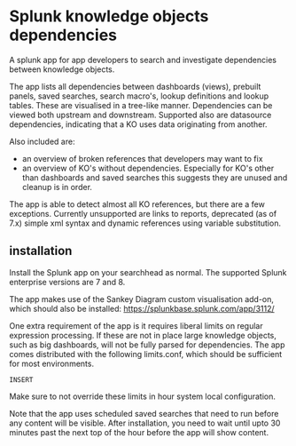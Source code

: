 # Splunk knowledge objects dependencies
A splunk app for app developers to search and investigate dependencies between knowledge objects.

The app lists all dependencies between dashboards (views), prebuilt panels, saved searches, search macro's, lookup definitions and lookup tables. These are visualised in a tree-like manner. Dependencies can be viewed both upstream and downstream. Supported also are datasource dependencies, indicating that a KO uses data originating from another.

Also included are:
* an overview of broken references that developers may want to fix
* an overview of KO's without dependencies. Especially for KO's other than dashboards and saved searches this suggests they are unused and cleanup is in order.

The app is able to detect almost all KO references, but there are a few exceptions. Currently unsupported are links to reports, deprecated (as of 7.x) simple xml syntax and dynamic references using variable substitution.

## installation
Install the Splunk app on your searchhead as normal. The supported Splunk enterprise versions are 7 and 8.

The app makes use of the Sankey Diagram custom visualisation add-on, which should also be installed: https://splunkbase.splunk.com/app/3112/

One extra requirement of the app is it requires liberal limits on regular expression processing. If these are not in place large knowledge objects, such as big dashboards, will not be fully parsed for dependencies. The app comes distributed with the following limits.conf, which should be sufficient for most environments.

```
INSERT
```

Make sure to not override these limits in hour system local configuration.

Note that the app uses scheduled saved searches that need to run before any content will be visible. After installation, you need to wait until upto 30 minutes past the next top of the hour before the app will show content.

